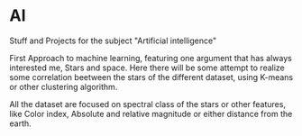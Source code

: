 # AI
Stuff and Projects for the subject "Artificial intelligence"

First Approach to machine learning, featuring one argument that has always interested me, Stars and space.
Here there will be some attempt to realize some correlation beetween the stars of the different dataset, using K-means or other clustering
algorithm.

All the dataset are focused on spectral class of the stars or other features, like Color index, Absolute and relative magnitude or either distance from the earth.
